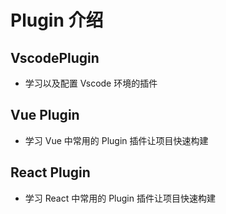 # Plugin 介绍

## VscodePlugin

- 学习以及配置 Vscode 环境的插件

## Vue Plugin

- 学习 Vue 中常用的 Plugin 插件让项目快速构建

## React Plugin

- 学习 React 中常用的 Plugin 插件让项目快速构建
